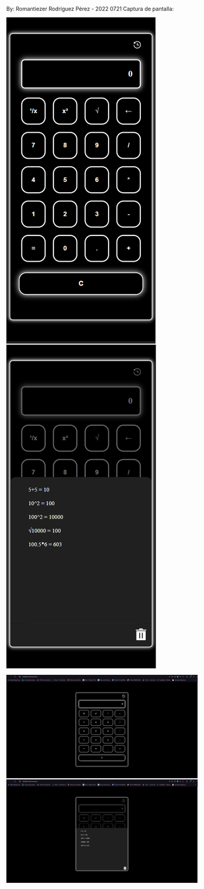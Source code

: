 By: Romantiezer Rodríguez Pérez - 2022 0721
Captura de pantalla:

![Captura mobile](/captures/mobile-capture.PNG)
![Captura mobile history](/captures/mobile-capture-history.PNG)

![Captura PC](/captures/pc-capture.PNG)
![Captura PC history](/captures/pc-capture-history.PNG)